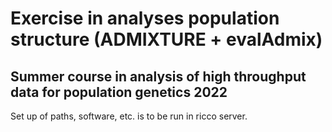 # Exercise in analyses population structure (ADMIXTURE + evalAdmix)
## Summer course in analysis of high throughput data for population genetics 2022

Set up of paths, software, etc. is to be run in ricco server.
